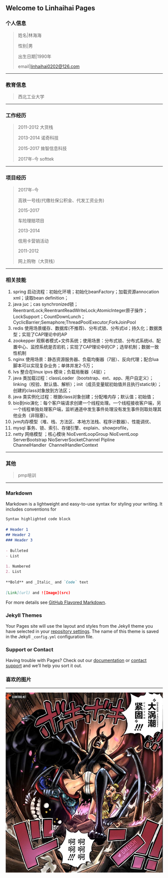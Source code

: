 ## Welcome to Linhaihai Pages
### 个人信息
>姓名|林海海  
>
>性别|男  
>
>出生日期|1990年
>
>email|linhaihai0202@126.com
* * *
### 教育信息
>西北工业大学
* * *
### 工作经历
>2011-2012 大货栈
>
>2013-2014 诺奇科技
>
>2015-2017 耸智信息科技  
>
>2017年-今 softtek
* * *
### 项目经历
>2017年-今
>
>高铁一号线(代缴社保公积金、代发工资业务)
>
>2015-2017
>
>车险理赔项目
>
>2013-2014
>
>信用卡营销活动
>
>2011-2012
>
>网上购物（大货栈）
* * *
### 相关技能
1. spring 启动流程：初始化环境；初始化beanFactory；加载资源annocation xml；读取bean definition；
2. java juc；cas synchronized锁；ReentrantLock;ReentrantReadWriteLock;AtomicInteger原子操作；LockSupport；CountDownLunch；CyclicBarrier;Semaphore;ThreadPoolExecutor;ForkJoinPool
3. redis 使用场景缓存、数据库(不推荐)、分布式锁、分布式id；持久化；数据类型；实现了CAP理论中的AP
4. zookepper 观察者模式+文件系统；使用场景：分布式锁、分布式系统id、配置中心、监控系统是否宕机；实现了CAP理论中的CP；选举机制；数据一致性机制
5. nginx 使用场景：静态资源服务器、负载均衡器（7层）、反向代理；配合lua脚本可以实现复杂业务；单体并发2-5万；
6. lvs 整合在linux ipvs 模块；负载局衡器（4层）；
7. java 类加载过程：classLoader（bootstrap、ext、app、用户自定义）；linking（校验、默认值、解析）；init（成员变量赋初始值并且执行static块）；创建的class对象放到方法区；
8. java 类实例化过程：根据class对象创建；分配堆内存；默认值；初始值；
9. bio到nio演化：每个客户端请求创建一个线程处理。一个线程接收客户端，另一个线程单独处理客户端，监听通道中发生事件处理没有发生事件则取处理其他业务（非阻塞）。
10. jvm内存模型（堆、栈、方法区、本地方法栈、程序计数器）、性能调优、
11. mysql 事务、锁、索引、存储引擎、explain、showprofile，
12. netty 网络模型 ；核心模块 NioEventLoopGroup NioEventLoop ServerBootstrap NioServerSocketChannel Pipline ChannelHandler  ChannelHandlerContext 

* * *
### 其他
>pmp培训
* * *
### Markdown

Markdown is a lightweight and easy-to-use syntax for styling your writing. It includes conventions for

```markdown
Syntax highlighted code block

# Header 1
## Header 2
### Header 3

- Bulleted
- List

1. Numbered
2. List

**Bold** and _Italic_ and `Code` text

[Link](url) and ![Image](src)
```

For more details see [GitHub Flavored Markdown](https://guides.github.com/features/mastering-markdown/).

### Jekyll Themes

Your Pages site will use the layout and styles from the Jekyll theme you have selected in your [repository settings](https://github.com/linhaihai/linhaihai.github.io/settings/pages). The name of this theme is saved in the Jekyll `_config.yml` configuration file.

### Support or Contact

Having trouble with Pages? Check out our [documentation](https://docs.github.com/categories/github-pages-basics/) or [contact support](https://support.github.com/contact) and we’ll help you sort it out.
### 喜欢的图片
* * *
![my-logo.png](001.jpg "my-logo")





